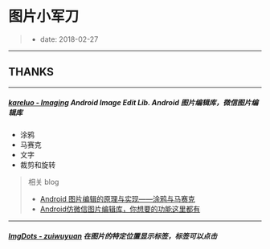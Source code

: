 # 图片小军刀
> - date: 2018-02-27
---

## THANKS

---
##### [kareluo - Imaging][5f194302] Android Image Edit Lib. Android 图片编辑库，微信图片编辑库
  - 涂鸦
  - 马赛克
  - 文字
  - 裁剪和旋转

> 相关 blog
> - [Android 图片编辑的原理与实现——涂鸦与马赛克][8247caaf]
> - [Android仿微信图片编辑库，你想要的功能这里都有][142fa0da]

---
##### [ImgDots - zuiwuyuan][d07512fb] 在图片的特定位置显示标签，标签可以点击
  [5f194302]: https://github.com/kareluo/Imaging "github"
  [8247caaf]: https://mp.weixin.qq.com/s/rIGGSFua-HPmUL4citYxow "wx"
  [142fa0da]: http://blog.csdn.net/Decting/article/details/79060132 "csdn"
  [d07512fb]: https://github.com/zuiwuyuan/ImgDots "github"
